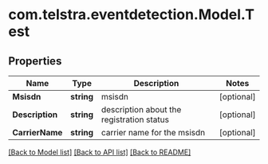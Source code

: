 # com.telstra.eventdetection.Model.Test
## Properties

Name | Type | Description | Notes
------------ | ------------- | ------------- | -------------
**Msisdn** | **string** | msisdn | [optional] 
**Description** | **string** | description about the registration status | [optional] 
**CarrierName** | **string** | carrier name for the msisdn | [optional] 

[[Back to Model list]](../README.md#documentation-for-models) [[Back to API list]](../README.md#documentation-for-api-endpoints) [[Back to README]](../README.md)

